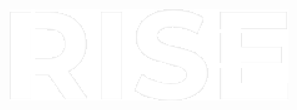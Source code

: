 <div align="center">
<img src="https://raw.githubusercontent.com/Zedion69/RISE/refs/heads/main/RISE.PNG">

</div>

